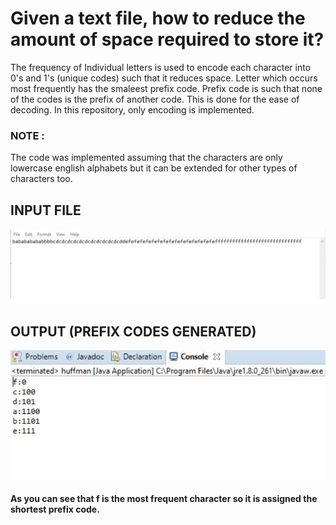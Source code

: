 # Given a text file, how to reduce the amount of space required to store it?

The frequency of Individual letters is used to encode each character into 0's and 1's (unique codes) such that it reduces space.
Letter which occurs most frequently has the smaleest prefix code. Prefix code is such that none of the codes is the prefix of another code. 
This is done for the ease of decoding. 
In this repository, only encoding is implemented. 
### NOTE : 
The code was implemented assuming that the characters are only lowercase english alphabets but it can be extended for other types of characters too.

## INPUT FILE
![](input.png)

## OUTPUT (PREFIX CODES GENERATED)
![](output.png)<br/>
#### As you can see that f is the most frequent character so it is assigned the shortest prefix code.
